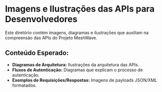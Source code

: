 
# Imagens e Ilustrações das APIs para Desenvolvedores

Este diretório contém imagens, diagramas e ilustrações que auxiliam na compreensão das APIs do Projeto MeshWave.

## Conteúdo Esperado:

*   **Diagramas de Arquitetura:** Ilustrações da arquitetura das APIs.
*   **Fluxos de Autenticação:** Diagramas que explicam o processo de autenticação.
*   **Exemplos de Requisições/Respostas:** Imagens de payloads JSON/XML formatados.


